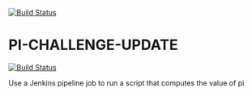 [![Build Status](http://ec2-3-149-164-64.us-east-2.compute.amazonaws.com/buildStatus/icon?job=connect-jenkins-github)](http://ec2-3-149-164-64.us-east-2.compute.amazonaws.com/job/connect-jenkins-github/)

# PI-CHALLENGE-UPDATE

[![Build Status](http://ec2-3-149-164-64.us-east-2.compute.amazonaws.com/job/connect-jenkins-github/badge/icon)](http://ec2-3-149-164-64.us-east-2.compute.amazonaws.com/job/connect-jenkins-github/)

Use a Jenkins pipeline job to run a script that computes the value of pi 
